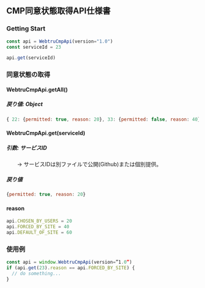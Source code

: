 ## CMP同意状態取得API仕様書

### Getting Start
```javascript
const api = WebtruCmpApi(version="1.0")  
const serviceId = 23

api.get(serviceId)
```

### 同意状態の取得
#### WebtruCmpApi.getAll()
##### 戻り値: Object
```javascript
{ 22: {permitted: true, reason: 20}, 33: {permitted: false, reason: 40}}
```

#### WebtruCmpApi.get(serviceId)
##### 引数: サービスID
　　→ サービスIDは別ファイルで公開(Github)または個別提供。  

##### 戻り値
```javascript
{permitted: true, reason: 20}
```

#### reason
```javascript
api.CHOSEN_BY_USERS = 20
api.FORCED_BY_SITE = 40
api.DEFAULT_OF_SITE = 60
```

### 使用例
```javascript
const api = window.WebtruCmpApi(version=”1.0”)
if (api.get(23).reason == api.FORCED_BY_SITE) {
  // do something...
}
```
